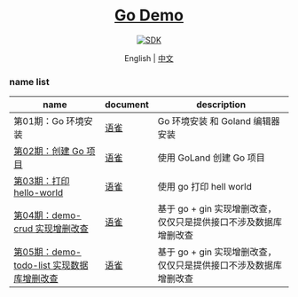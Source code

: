 <h1 align="center">
  <a href="https://github.com/chuxin-cs" target="_blank">Go Demo</a>
</h1>

<div align="center">
    <a href="https://golang.google.cn/dl/">
        <img alt="SDK" src="https://img.shields.io/badge/golang SDK-1.22.4-42b883"/>
    </a>
</div>

<p align="center">
  <span>English | <a href="./README.zh-CN.md">中文</a></span>
</p>

### name list
| name  |  document  | description |
| -------- | --------- |--------- |
| 第01期：Go 环境安装  |  [语雀](https://www.yuque.com/chuxin-cs/go-demo/mu0kurhb237g8so5)    | Go 环境安装 和 Goland 编辑器安装 |
| [第02期：创建 Go 项目]("./demo-env") |[语雀](https://www.yuque.com/chuxin-cs/go-demo/gcb4dqd6gbg1fqmx)   | 使用 GoLand 创建 Go 项目 |
| [第03期：打印 hello-world]("./demo-hello-world") |[语雀](https://www.yuque.com/chuxin-cs/go-demo/tunc2v3wn112hrst)   | 使用 go 打印 hell world |
| [第04期：demo-crud 实现增删改查]("./demo-curd") | [语雀](https://www.yuque.com/chuxin-cs/go-demo/shhqplu5eo95k2no)  | 基于 go + gin 实现增删改查，仅仅只是提供接口不涉及数据库增删改查 |
| [第05期：demo-todo-list 实现数据库增删改查]("./demo-todo-list") | [语雀](https://www.yuque.com/chuxin-cs/go-demo/vvkn5mvhzh9xk6mh)  | 基于 go + gin 实现增删改查，仅仅只是提供接口不涉及数据库增删改查 |
